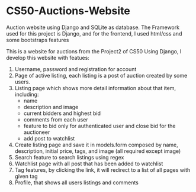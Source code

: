 # CS50-Auctions-Website
Auction website using Django and SQLite as database.
The Framework used for this project is Django, and for the frontend, I used html/css and some bootstraps features

This is a website for auctions from the Project2 of CS50
Using Django, I develop this website with featues:

1. Username, password and registration for account
2. Page of active listing, each listing is a post of auction created by some users.
3. Listing page which shows more detail information about that item, including:
    - name
    - description and image
    - current bidders and highest bid
    - comments from each user
    - feature to bid only for authenticated user and close bid for the auctioneer
    - add post to watchlist
4. Create listing page and save it in models.form composed by name, description, initial price, tags, and image (all required except image)
5. Search feature to search listings using regex
6. Watchlist page with all post that has been added to watchlist
7. Tag features, by clicking the link, it will redirect to a list of all pages with given tag
8. Profile, that shows all users listings and comments

